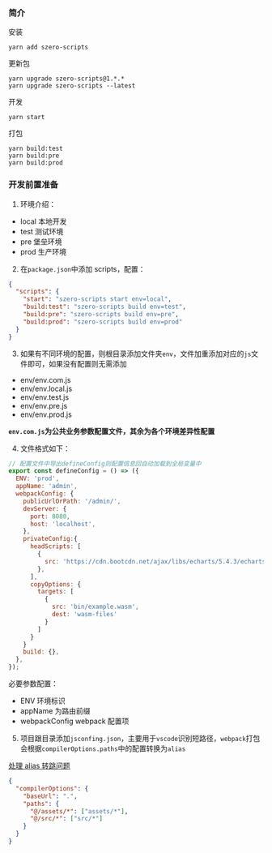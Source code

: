 ### 简介

安装

```
yarn add szero-scripts
```

更新包

```shell
yarn upgrade szero-scripts@1.*.*
yarn upgrade szero-scripts --latest
```

开发

```shell
yarn start
```

打包

```shell
yarn build:test
yarn build:pre
yarn build:prod
```

### 开发前置准备

1. 环境介绍：

- local 本地开发
- test 测试环境
- pre 堡垒环境
- prod 生产环境

2. 在`package.json`中添加 scripts，配置：

```json
{
  "scripts": {
    "start": "szero-scripts start env=local",
    "build:test": "szero-scripts build env=test",
    "build:pre": "szero-scripts build env=pre",
    "build:prod": "szero-scripts build env=prod"
  }
}
```

3. 如果有不同环境的配置，则根目录添加文件夹`env`，文件加重添加对应的`js`文件即可，如果没有配置则无需添加

- env/env.com.js
- env/env.local.js
- env/env.test.js
- env/env.pre.js
- env/env.prod.js

**`env.com.js`为公共业务参数配置文件，其余为各个环境差异性配置**

4. 文件格式如下：

```js
// 配置文件中导出defineConfig则配置信息回自动加载到全局变量中
export const defineConfig = () => ({
  ENV: 'prod',
  appName: 'admin',
  webpackConfig: {
    publicUrlOrPath: '/admin/',
    devServer: {
      port: 8080,
      host: 'localhost',
    },
    privateConfig:{
      headScripts: [
        {
          src: 'https://cdn.bootcdn.net/ajax/libs/echarts/5.4.3/echarts.common.js',
        },
      ],
      copyOptions: {
        targets: [
          {
            src: 'bin/example.wasm',
            dest: 'wasm-files'
          }
        ]
      }
    }
    build: {},
  },
});
```

必要参数配置：

- ENV 环境标识
- appName 为路由前缀
- webpackConfig webpack 配置项

5. 项目跟目录添加`jsconfing.json`，主要用于`vscode`识别短路径，`webpack`打包会根据`compilerOptions.paths`中的配置转换为`alias`

[处理 alias 转跳问题](https://code.visualstudio.com/docs/languages/jsconfig)

```json
{
  "compilerOptions": {
    "baseUrl": ".",
    "paths": {
      "@/assets/*": ["assets/*"],
      "@/src/*": ["src/*"]
    }
  }
}
```
